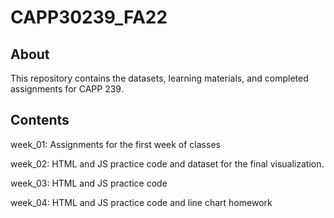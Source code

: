 # CAPP30239_FA22

## About
This repository contains the datasets, learning materials, and completed assignments for CAPP 239. 

## Contents
week_01: Assignments for the first week of classes 

week_02: HTML and JS practice code and dataset for the final visualization. 

week_03: HTML and JS practice code 

week_04: HTML and JS practice code and line chart homework